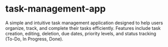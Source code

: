# task-management-app
A simple and intuitive task management application designed to help users organize, track, and complete their tasks efficiently. Features include task creation, editing, deletion, due dates, priority levels, and status tracking (To-Do, In Progress, Done).
